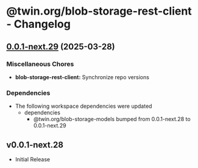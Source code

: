 # @twin.org/blob-storage-rest-client - Changelog

## [0.0.1-next.29](https://github.com/twinfoundation/blob-storage/compare/blob-storage-rest-client-v0.0.1-next.28...blob-storage-rest-client-v0.0.1-next.29) (2025-03-28)


### Miscellaneous Chores

* **blob-storage-rest-client:** Synchronize repo versions


### Dependencies

* The following workspace dependencies were updated
  * dependencies
    * @twin.org/blob-storage-models bumped from 0.0.1-next.28 to 0.0.1-next.29

## v0.0.1-next.28

- Initial Release
